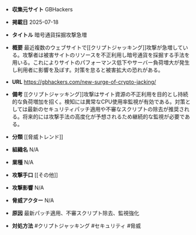 - **収集元サイト**
GBHackers

- **掲載日**
2025-07-18

- **タイトル**
暗号通貨採掘攻撃急増

- **概要**
最近複数のウェブサイトで[[クリプトジャッキング]]攻撃が急増している。攻撃者は被害サイトのリソースを不正利用し暗号通貨を採掘する手法を用いる。これによりサイトのパフォーマンス低下やサーバー負荷増大が発生し利用者に影響を及ぼす。対策を怠ると被害拡大の恐れがある。

- **URL**
https://gbhackers.com/new-surge-of-crypto-jacking/

- **備考**
[[クリプトジャッキング]]攻撃はサイト資源の不正利用を目的とし持続的な負荷増加を招く。検知には異常なCPU使用率監視が有効である。対策としては最新のセキュリティパッチ適用や不審なスクリプトの除去が推奨される。将来的には攻撃手法の高度化が予想されるため継続的な監視が必要である。

- **分類**
[[脅威トレンド]]

- **組織名**
N/A

- **業種**
N/A

- **攻撃手口**
[[その他]]

- **攻撃影響**
N/A

- **脅威アクター**
N/A

- **原因**
最新パッチ適用、不審スクリプト除去、監視強化

- **対処方法**
#クリプトジャッキング #セキュリティ #脅威
